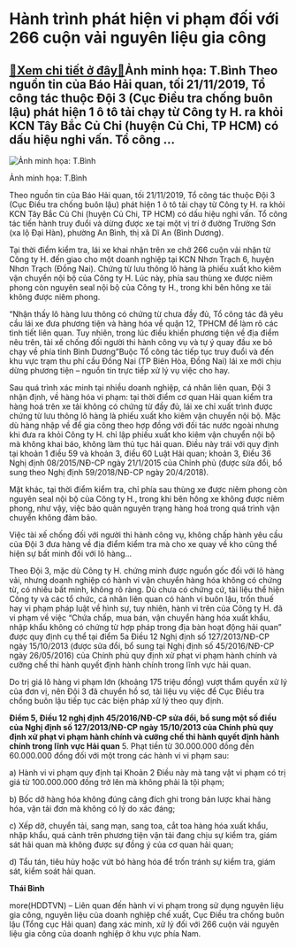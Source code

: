 Hành trình phát hiện vi phạm đối với 266 cuộn vải nguyên liệu gia công
======================================================================

[:gift:Xem chi tiết ở đây:gift:](https://hddtvn.com/hanh-trinh-phat-hien-vi-pham-doi-voi-266-cuon-vai-nguyen-lieu-gia-cong/)Ảnh minh họa: T.Bình Theo nguồn tin của Báo Hải quan, tối 21/11/2019, Tổ công tác thuộc Đội 3 (Cục Điều tra chống buôn lậu) phát hiện 1 ô tô tải chạy từ Công ty H. ra khỏi KCN Tây Bắc Củ Chi (huyện Củ Chi, TP HCM) có dấu hiệu nghi vấn. Tổ công …
-----------------------------------------------------------------------------------------------------------------------------------------------------------------------------------------------------------------------------------------------------





![Ảnh minh họa: T.Bình](https://hddtvn.com/wp-content/uploads/2021/01/2203_6-2158_IMG_0981.jpg "Ảnh minh họa: T.Bình")


Ảnh minh họa: T.Bình



Theo nguồn tin của Báo Hải quan, tối 21/11/2019, Tổ công tác thuộc Đội 3 (Cục Điều tra chống buôn lậu) phát hiện 1 ô tô tải chạy từ Công ty H. ra khỏi KCN Tây Bắc Củ Chi (huyện Củ Chi, TP HCM) có dấu hiệu nghi vấn. Tổ công tác tiến hành truy đuổi và dừng được xe tại một vị trí ở đường Trường Sơn (xa lộ Đại Hàn), phường An Bình, thị xã Dĩ An (Bình Dương).


Tại thời điểm kiểm tra, lái xe khai nhận trên xe chở 266 cuộn vải nhận từ Công ty H. đến giao cho một doanh nghiệp tại KCN Nhơn Trạch 6, huyện Nhơn Trạch (Đồng Nai). Chứng từ lưu thông lô hàng là phiếu xuất kho kiêm vận chuyển nội bộ của Công ty H. Lúc này, phía sau thùng xe được niêm phong còn nguyên seal nội bộ của Công ty H., trong khi bên hông xe tải không được niêm phong.


“Nhận thấy lô hàng lưu thông có chứng từ chưa đầy đủ, Tổ công tác đã yêu cầu lái xe đưa phương tiện và hàng hóa về quận 12, TPHCM để làm rõ các tình tiết liên quan. Tuy nhiên, trong lúc điều khiển phương tiện về địa điểm nêu trên, tài xế chống đối người thi hành công vụ và tự ý quay đầu xe bỏ chạy về phía tỉnh Bình Dương”Buộc Tổ công tác tiếp tục truy đuổi và đến khu vực trạm thu phí cầu Đồng Nai (TP Biên Hòa, Đồng Nai) lái xe mới chịu dừng phương tiện – nguồn tin trực tiếp xử lý vụ việc cho hay.


Sau quá trình xác minh tại nhiều doanh nghiệp, cá nhân liên quan, Đội 3 nhận định, về hàng hóa vi phạm: tại thời điểm cơ quan Hải quan kiểm tra hàng hoá trên xe tải không có chứng từ đầy đủ, lái xe chỉ xuất trình được chứng từ lưu thông lô hàng là phiếu xuất kho kiêm vận chuyển nội bộ. Mặc dù hàng nhập về để gia công theo hợp đồng với đối tác nước ngoài nhưng khi đưa ra khỏi Công ty H. chỉ lập phiếu xuất kho kiêm vận chuyển nội bộ mà không khai báo, không làm thủ tục hải quan. Điều này trái với quy định tại khoản 1 điều 59 và khoản 3, điều 60 Luật Hải quan; khoản 3, Điều 36 Nghị định 08/2015/NĐ-CP ngày 21/1/2015 của Chỉnh phủ (được sửa đổi, bổ sung theo Nghị định 59/2018/NĐ-CP ngày 20/4/2018).


Mặt khác, tại thời điểm kiểm tra, chỉ phía sau thùng xe được niêm phong còn nguyên seal nội bộ của Công ty H., trong khi bên hông xe không được niêm phong, như vậy, việc bảo quản nguyên trạng hàng hoá trong quá trình vận chuyển không đảm bảo.


Việc tài xế chống đối với người thi hành công vụ, không chấp hành yêu cầu của Đội 3 đưa hàng về địa điểm kiểm tra mà cho xe quay về kho cũng thể hiện sự bất minh đối với lô hàng…


Theo Đội 3, mặc dù Công ty H. chứng minh được nguồn gốc đối với lô hàng vải, nhưng doanh nghiệp có hành vi vận chuyển hàng hóa không có chứng từ, có nhiều bất minh, không rõ ràng. Dù chưa có chứng cứ, tài liệu thể hiện Công ty và các tổ chức, cá nhân liên quan có hành vi buôn lậu, trốn thuế hay vi phạm pháp luật về hình sự, tuy nhiên, hành vi trên của Công ty H. đã vi phạm về việc “Chứa chấp, mua bán, vận chuyển hàng hóa xuất khẩu, nhập khẩu không có chứng từ hợp pháp trong địa bàn hoạt động hải quan” được quy định cụ thể tại điểm 5a Điều 12 Nghị định số 127/2013/NĐ-CP ngày 15/10/2013 (được sửa đổi, bổ sung tại Nghị định số 45/2016/NĐ-CP ngày 26/05/2016) của Chính phủ quy định xử phạt vi phạm hành chính và cưỡng chế thi hành quyết định hành chính trong lĩnh vực hải quan.


Do trị giá lô hàng vi phạm lớn (khoảng 175 triệu đồng) vượt thẩm quyền xử lý của đơn vị, nên Đội 3 đã chuyển hồ sơ, tài liệu vụ việc để Cục Điều tra chống buôn lậu tiếp tục các biện pháp xử lý theo quy định.





**Điểm 5, Điều 12 nghị định 45/2016/NĐ-CP sửa đổi, bổ sung một số điều của Nghị định số 127/2013/NĐ-CP ngày 15/10/2013 của Chính phủ quy định xử phạt vi phạm hành chính và cưỡng chế thi hành quyết định hành chính trong lĩnh vực Hải quan** 
5. Phạt tiền từ 30.000.000 đồng đến 60.000.000 đồng đối với một trong các hành vi vi phạm sau:


a) Hành vi vi phạm quy định tại Khoản 2 Điều này mà tang vật vi phạm có trị giá từ 100.000.000 đồng trở lên mà không phải là tội phạm;


b) Bốc dỡ hàng hóa không đúng cảng đích ghi trong bản lược khai hàng hóa, vận tải đơn mà không có lý do xác đáng;


c) Xếp dỡ, chuyển tải, sang mạn, sang toa, cắt toa hàng hóa xuất khẩu, nhập khẩu, quá cảnh trên phương tiện vận tải đang chịu sự kiểm tra, giám sát hải quan mà không được sự đồng ý của cơ quan hải quan;


d) Tẩu tán, tiêu hủy hoặc vứt bỏ hàng hóa để trốn tránh sự kiểm tra, giám sát, kiểm soát hải quan.







**Thái Bình**



more(HDDTVN) – Liên quan đến hành vi vi phạm trong sử dụng nguyên liệu gia công, nguyên liệu của doanh nghiệp chế xuất, Cục Điều tra chống buôn lậu (Tổng cục Hải quan) đang xác minh, xử lý đối với 266 cuộn vải nguyên liệu gia công của doanh nghiệp ở khu vực phía Nam.

